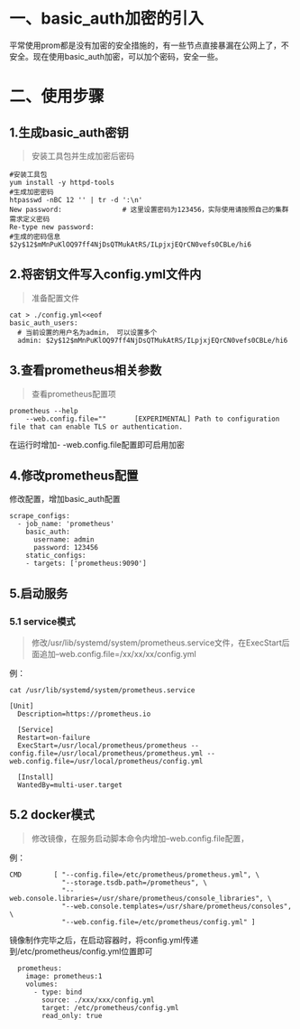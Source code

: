 # 一、basic_auth加密的引入

平常使用prom都是没有加密的安全措施的，有一些节点直接暴漏在公网上了，不安全。现在使用basic_auth加密，可以加个密码，安全一些。

# 二、使用步骤

## 1.生成basic_auth密钥

> 安装工具包并生成加密后密码
```
#安装工具包
yum install -y httpd-tools
#生成加密密码
htpasswd -nBC 12 '' | tr -d ':\n'
New password:               # 这里设置密码为123456，实际使用请按照自己的集群需求定义密码
Re-type new password:
#生成的密码信息
$2y$12$mMnPuKlOQ97ff4NjDsQTMukAtRS/ILpjxjEQrCN0vefs0CBLe/hi6
```

## 2.将密钥文件写入config.yml文件内

> 准备配置文件
```
cat > ./config.yml<<eof
basic_auth_users:
  # 当前设置的用户名为admin， 可以设置多个
  admin: $2y$12$mMnPuKlOQ97ff4NjDsQTMukAtRS/ILpjxjEQrCN0vefs0CBLe/hi6
```

## 3.查看prometheus相关参数

> 查看prometheus配置项
```
prometheus --help
	--web.config.file=""       [EXPERIMENTAL] Path to configuration file that can enable TLS or authentication.
```

在运行时增加- -web.config.file配置即可启用加密

## 4.修改prometheus配置
修改配置，增加basic_auth配置
```
scrape_configs:
  - job_name: 'prometheus'
    basic_auth:
      username: admin
      password: 123456
    static_configs:
    - targets: ['prometheus:9090']
```

## 5.启动服务

### 5.1 service模式

> 修改/usr/lib/systemd/system/prometheus.service文件，在ExecStart后面追加–web.config.file=/xx/xx/xx/config.yml

例：
```
cat /usr/lib/systemd/system/prometheus.service 

[Unit]
  Description=https://prometheus.io

  [Service]
  Restart=on-failure
  ExecStart=/usr/local/prometheus/prometheus --config.file=/usr/local/prometheus/prometheus.yml --web.config.file=/usr/local/prometheus/config.yml

  [Install]
  WantedBy=multi-user.target
```

## 5.2 docker模式

> 修改镜像，在服务启动脚本命令内增加–web.config.file配置，

例：
```
CMD        [ "--config.file=/etc/prometheus/prometheus.yml", \
             "--storage.tsdb.path=/prometheus", \
             "--web.console.libraries=/usr/share/prometheus/console_libraries", \
             "--web.console.templates=/usr/share/prometheus/consoles", \
             "--web.config.file=/etc/prometheus/config.yml" ]
```

镜像制作完毕之后，在启动容器时，将config.yml传递到/etc/prometheus/config.yml位置即可
```
  prometheus:
    image: prometheus:1
    volumes:
      - type: bind
        source: ./xxx/xxx/config.yml
        target: /etc/prometheus/config.yml
        read_only: true
```

